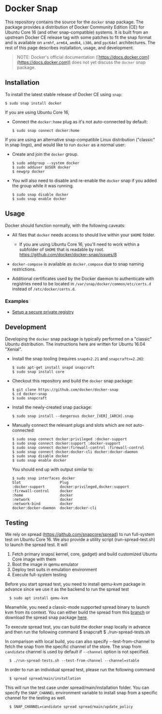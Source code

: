 # Docker Snap

This repository contains the source for the `docker` snap package.  The package provides a distribution of Docker Community Edition (CE) for Ubuntu Core 16 (and other snap-compatible) systems.  It is built from an upstream Docker CE release tag with some patches to fit the snap format and is available on `armhf`, `arm64`, `amd64`, `i386`, and `ppc64el` architectures.  The rest of this page describes installation, usage, and development.

> NOTE: Docker's official documentation ([https://docs.docker.com](https://docs.docker.com)) does not yet discuss the `docker` snap package.

## Installation

To install the latest stable release of Docker CE using `snap`:

    $ sudo snap install docker


If you are using Ubuntu Core 16,

* Connect the `docker:home` plug as it's not auto-connected by default:

      $ sudo snap connect docker:home

If you are using an alternative snap-compatible Linux distribution ("classic" in snap lingo), and would like to run `docker` as a normal user:

* Create and join the `docker` group.

      $ sudo addgroup --system docker
      $ sudo adduser $USER docker
      $ newgrp docker

* You will also need to disable and re-enable the `docker` snap if you added the group while it was running.

      $ sudo snap disable docker
      $ sudo snap enable docker

## Usage

Docker should function normally, with the following caveats:

* All files that `docker` needs access to should live within your `$HOME` folder.

  * If you are using Ubuntu Core 16, you'll need to work within a subfolder of `$HOME` that is readable by root. https://github.com/docker/docker-snap/issues/8

* `docker-compose` is available as `docker.compose` due to snap naming restrictions.
* Additional certificates used by the Docker daemon to authenticate with registries need to be located in `/var/snap/docker/common/etc/certs.d` instead of `/etc/docker/certs.d`.

### Examples

* [Setup a secure private registry](registry-example.md)

## Development

Developing the `docker` snap package is typically performed on a "classic" Ubuntu distribution.  The instructions here are written for Ubuntu 16.04 "Xenial".

* Install the snap tooling (requires `snapd>2.21` and `snapcraft>=2.26`):

      $ sudo apt-get install snapd snapcraft
      $ sudo snap install core

* Checkout this repository and build the `docker` snap package:

      $ git clone https://github.com/docker/docker-snap
      $ cd docker-snap
      $ sudo snapcraft

* Install the newly-created snap package:

      $ sudo snap install --dangerous docker_[VER]_[ARCH].snap

* Manually connect the relevant plugs and slots which are not auto-connected:

      $ sudo snap connect docker:privileged :docker-support
      $ sudo snap connect docker:support :docker-support
      $ sudo snap connect docker:firewall-control :firewall-control
      $ sudo snap connect docker:docker-cli docker:docker-daemon
      $ sudo snap disable docker
      $ sudo snap enable docker

  You should end up with output similar to:

      $ sudo snap interfaces docker
      Slot                  Plug
      :docker-support       docker:privileged,docker:support
      :firewall-control     docker
      :home                 docker
      :network              docker
      :network-bind         docker
      docker:docker-daemon  docker:docker-cli

## Testing
We rely on spread (https://github.com/snapcore/spread) to run full-system test on Ubuntu Core 16. We also provide a utility script (run-spread-test.sh) to launch the spread test. It will

1. Fetch primary snaps( kernel, core, gadget) and build customized Ubuntu Core image with them
2. Boot the image in qemu emulator
3. Deploy test suits in emulation environment
4. Execute full-system testing

Before you start spread test, you need to install qemu-kvm package in advance since we use it as the backend to run the spread test

      $ sudo apt install qemu-kvm

Meanwhile, you need a classic-mode supported spread binary to launch kvm from its context. You can either build the spread from this [branch](https://github.com/rmescandon/spread/tree/snap-as-classic) or download the spread snap package [here](http://people.canonical.com/~gary-wzl77/spread_2017.05.24_amd64.snap).

To execute spread test, you can build the docker snap locally in advance and then run the following command
      $ snapcraft
      $ ./run-spread-tests.sh

In comparison with local build, you can also specify --test-from-channel to fetch the snap from the specific channel of the store. The snap from `candidate` channel is used by default if `--channel` option is not specified.

      $ ./run-spread-tests.sh --test-from-channel --channel=stable

In order to run an individual spread test, please run the following command

      $ spread spread/main/installation

This will run the test case under spread/main/installation folder.
You can specify the `SNAP_CHANNEL` environment variable to install snap from a specific channel for the testing as well.

      $ SNAP_CHANNEL=candidate spread spread/main/update_policy

